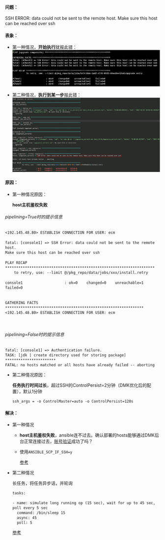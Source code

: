 #### 问题：
SSH ERROR: data could not be sent to the remote host. Make sure this host can be reached over ssh


#### 表象：
* 第一种情况，**开始执行**就报此错：
![](/assets/ssh_auth_failed.PNG)

* 第二种情况，**执行到某一步**报此错：
![](/assets/ssh_timeout.png)

#### 原因：

* 第一种情况原因：

  **host主机鉴权失败**

###### pipelining=True时的提示信息
```
<192.145.48.80> ESTABLISH CONNECTION FOR USER: ecm
　
fatal: [console1] => SSH Error: data could not be sent to the remote host. 
Make sure this host can be reached over ssh 
　　
PLAY RECAP ********************************************************************
    to retry, use: --limit @/pkg_repo/data/jobs/xxx/install.retry
　　
console1                   : ok=0    changed=0    unreachable=1    failed=0
　　

GATHERING FACTS ***************************************************************
<192.145.48.80> ESTABLISH CONNECTION FOR USER: ecm
```
　　
###### pipelining=False时的提示信息

```
fatal: [console1] => Authentication failure. 
TASK: [jdk | create directory used for storing package] ***********************
FATAL: no hosts matched or all hosts have already failed -- aborting
```

* 第二种情况原因：

  **任务执行时间过长**，超过SSH的ControlPersist=2分钟（DMK优化后的配置），默认1分钟
  ```
  ssh_args = -o ControlMaster=auto -o ControlPersist=120s
  ```
  
#### 解决：
* 第一种情况

  * **host主机鉴权失败**，ansible连不过去。确认部署的hosts能够通过DMK后台正常连接过去，[账号验证](/dmk/validate_user_guide.md)成功了吗？
  
  * 使用`ANSIBLE_SCP_IF_SSH=y`
  
    [参考](https://github.com/ansible/ansible/issues/13401)


* 第二种情况

  长任务，将任务异步话，并轮询

  ```
  tasks:

  - name: simulate long running op (15 sec), wait for up to 45 sec, poll every 5 sec
    command: /bin/sleep 15
    async: 45
    poll: 5
  ```

  [参考](http://ansible-tran.readthedocs.io/en/latest/docs/playbooks_async.html)
